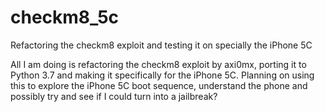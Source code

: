 # checkm8_5c
Refactoring the checkm8 exploit and testing it on specially the iPhone 5C

All I am doing is refactoring the checkm8 exploit by axi0mx, porting it to Python 3.7 and making it specifically for the iPhone 5C.
Planning on using this to explore the iPhone 5C boot sequence, understand the phone and possibly try and see if I could turn into a jailbreak?
